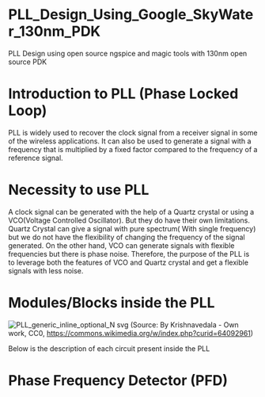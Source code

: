 # PLL_Design_Using_Google_SkyWater_130nm_PDK
PLL Design using open source ngspice and magic tools with 130nm open source PDK 
# Introduction to PLL (Phase Locked Loop)
PLL is widely used to recover the clock signal from a receiver signal in some of the wireless applications. It can also be used to generate a signal with a frequency that is multiplied by a fixed factor compared to the frequency of a reference signal.
# Necessity to use PLL
A clock signal can be generated with the help of a Quartz crystal or using a VCO(Voltage Controlled Oscillator). But they do have their own limitations. Quartz Crystal can give a signal with pure spectrum( With single frequency) but we do not have the flexibility of changing the frequency of the signal generated. On the other hand, VCO can generate signals with flexible frequencies but there is phase noise. Therefore, the purpose of the PLL is to leverage both the features of VCO and Quartz crystal and get a flexible signals with less noise.
# Modules/Blocks inside the PLL
![PLL_generic_inline_optional_N svg](https://user-images.githubusercontent.com/18748519/133935585-1615114a-3647-458b-b194-b158aa9a513f.png)
(Source: By Krishnavedala - Own work, CC0, https://commons.wikimedia.org/w/index.php?curid=64092961)

Below is the description of each circuit present inside the PLL
# Phase Frequency Detector (PFD)
